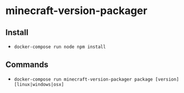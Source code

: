 # minecraft-version-packager

## Install

- `docker-compose run node npm install`

## Commands

- `docker-compose run minecraft-version-packager package [version] [linux|windows|osx]`